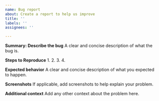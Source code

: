 ```yaml
---
name: Bug report
about: Create a report to help us improve
title: ''
labels: ''
assignees: ''

---
```


**Summary: Describe the bug**
A clear and concise description of what the bug is.

**Steps to Reproduce**
1. 
2. 
3. 
4. 

**Expected behavior**
A clear and concise description of what you expected to happen.

**Screenshots**
If applicable, add screenshots to help explain your problem.

**Additional context**
Add any other context about the problem here.
